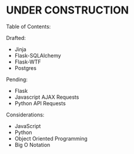 # UNDER CONSTRUCTION

Table of Contents:

Drafted:
- Jinja
- Flask-SQLAlchemy
- Flask-WTF
- Postgres

Pending:
- Flask
- Javascript AJAX Requests
- Python API Requests

Considerations:
- JavaScript
- Python
- Object Oriented Programming
- Big O Notation
